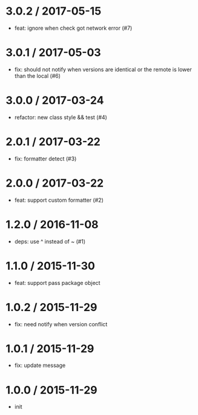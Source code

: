 
3.0.2 / 2017-05-15
==================

  * feat: ignore when check got network error (#7)

3.0.1 / 2017-05-03
==================

  * fix: should not notify when versions are identical or the remote is lower than the local (#6)

3.0.0 / 2017-03-24
==================

  * refactor: new class style && test (#4)

2.0.1 / 2017-03-22
==================

  * fix: formatter detect (#3)

2.0.0 / 2017-03-22
==================

  * feat: support custom formatter (#2)

1.2.0 / 2016-11-08
==================

  * deps: use ^ instead of ~ (#1)

1.1.0 / 2015-11-30
==================

  * feat: support pass package object

1.0.2 / 2015-11-29
==================

  * fix: need notify when version conflict

1.0.1 / 2015-11-29
==================

  * fix: update message

1.0.0 / 2015-11-29
==================

  * init
